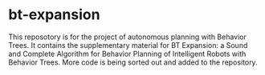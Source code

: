 # bt-expansion
This reposotory is for the project of autonomous planning with Behavior Trees. 
It contains the supplementary material for BT Expansion: a Sound and Complete Algorithm for Behavior Planning of Intelligent Robots with Behavior Trees.
More code is being sorted out and added to the repository.
